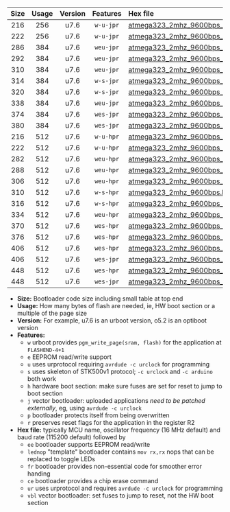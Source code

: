 |Size|Usage|Version|Features|Hex file|
|:-:|:-:|:-:|:-:|:--|
|216|256|u7.6|`w-u-jpr`|[atmega323_2mhz_9600bps_ur_vbl.hex](https://raw.githubusercontent.com/stefanrueger/urboot/main/bootloaders/atmega323/fcpu_2mhz/9600_bps/atmega323_2mhz_9600bps_ur_vbl.hex)|
|222|256|u7.6|`w-u-jpr`|[atmega323_2mhz_9600bps_lednop_ur_vbl.hex](https://raw.githubusercontent.com/stefanrueger/urboot/main/bootloaders/atmega323/fcpu_2mhz/9600_bps/atmega323_2mhz_9600bps_lednop_ur_vbl.hex)|
|286|384|u7.6|`weu-jpr`|[atmega323_2mhz_9600bps_ee_ur_vbl.hex](https://raw.githubusercontent.com/stefanrueger/urboot/main/bootloaders/atmega323/fcpu_2mhz/9600_bps/atmega323_2mhz_9600bps_ee_ur_vbl.hex)|
|292|384|u7.6|`weu-jpr`|[atmega323_2mhz_9600bps_ee_lednop_ur_vbl.hex](https://raw.githubusercontent.com/stefanrueger/urboot/main/bootloaders/atmega323/fcpu_2mhz/9600_bps/atmega323_2mhz_9600bps_ee_lednop_ur_vbl.hex)|
|310|384|u7.6|`weu-jpr`|[atmega323_2mhz_9600bps_ee_lednop_fr_ur_vbl.hex](https://raw.githubusercontent.com/stefanrueger/urboot/main/bootloaders/atmega323/fcpu_2mhz/9600_bps/atmega323_2mhz_9600bps_ee_lednop_fr_ur_vbl.hex)|
|314|384|u7.6|`w-s-jpr`|[atmega323_2mhz_9600bps_vbl.hex](https://raw.githubusercontent.com/stefanrueger/urboot/main/bootloaders/atmega323/fcpu_2mhz/9600_bps/atmega323_2mhz_9600bps_vbl.hex)|
|320|384|u7.6|`w-s-jpr`|[atmega323_2mhz_9600bps_lednop_vbl.hex](https://raw.githubusercontent.com/stefanrueger/urboot/main/bootloaders/atmega323/fcpu_2mhz/9600_bps/atmega323_2mhz_9600bps_lednop_vbl.hex)|
|338|384|u7.6|`weu-jpr`|[atmega323_2mhz_9600bps_ee_lednop_fr_ce_ur_vbl.hex](https://raw.githubusercontent.com/stefanrueger/urboot/main/bootloaders/atmega323/fcpu_2mhz/9600_bps/atmega323_2mhz_9600bps_ee_lednop_fr_ce_ur_vbl.hex)|
|374|384|u7.6|`wes-jpr`|[atmega323_2mhz_9600bps_ee_vbl.hex](https://raw.githubusercontent.com/stefanrueger/urboot/main/bootloaders/atmega323/fcpu_2mhz/9600_bps/atmega323_2mhz_9600bps_ee_vbl.hex)|
|380|384|u7.6|`wes-jpr`|[atmega323_2mhz_9600bps_ee_lednop_vbl.hex](https://raw.githubusercontent.com/stefanrueger/urboot/main/bootloaders/atmega323/fcpu_2mhz/9600_bps/atmega323_2mhz_9600bps_ee_lednop_vbl.hex)|
|216|512|u7.6|`w-u-hpr`|[atmega323_2mhz_9600bps_ur.hex](https://raw.githubusercontent.com/stefanrueger/urboot/main/bootloaders/atmega323/fcpu_2mhz/9600_bps/atmega323_2mhz_9600bps_ur.hex)|
|222|512|u7.6|`w-u-hpr`|[atmega323_2mhz_9600bps_lednop_ur.hex](https://raw.githubusercontent.com/stefanrueger/urboot/main/bootloaders/atmega323/fcpu_2mhz/9600_bps/atmega323_2mhz_9600bps_lednop_ur.hex)|
|282|512|u7.6|`weu-hpr`|[atmega323_2mhz_9600bps_ee_ur.hex](https://raw.githubusercontent.com/stefanrueger/urboot/main/bootloaders/atmega323/fcpu_2mhz/9600_bps/atmega323_2mhz_9600bps_ee_ur.hex)|
|288|512|u7.6|`weu-hpr`|[atmega323_2mhz_9600bps_ee_lednop_ur.hex](https://raw.githubusercontent.com/stefanrueger/urboot/main/bootloaders/atmega323/fcpu_2mhz/9600_bps/atmega323_2mhz_9600bps_ee_lednop_ur.hex)|
|306|512|u7.6|`weu-hpr`|[atmega323_2mhz_9600bps_ee_lednop_fr_ur.hex](https://raw.githubusercontent.com/stefanrueger/urboot/main/bootloaders/atmega323/fcpu_2mhz/9600_bps/atmega323_2mhz_9600bps_ee_lednop_fr_ur.hex)|
|310|512|u7.6|`w-s-hpr`|[atmega323_2mhz_9600bps.hex](https://raw.githubusercontent.com/stefanrueger/urboot/main/bootloaders/atmega323/fcpu_2mhz/9600_bps/atmega323_2mhz_9600bps.hex)|
|316|512|u7.6|`w-s-hpr`|[atmega323_2mhz_9600bps_lednop.hex](https://raw.githubusercontent.com/stefanrueger/urboot/main/bootloaders/atmega323/fcpu_2mhz/9600_bps/atmega323_2mhz_9600bps_lednop.hex)|
|334|512|u7.6|`weu-hpr`|[atmega323_2mhz_9600bps_ee_lednop_fr_ce_ur.hex](https://raw.githubusercontent.com/stefanrueger/urboot/main/bootloaders/atmega323/fcpu_2mhz/9600_bps/atmega323_2mhz_9600bps_ee_lednop_fr_ce_ur.hex)|
|370|512|u7.6|`wes-hpr`|[atmega323_2mhz_9600bps_ee.hex](https://raw.githubusercontent.com/stefanrueger/urboot/main/bootloaders/atmega323/fcpu_2mhz/9600_bps/atmega323_2mhz_9600bps_ee.hex)|
|376|512|u7.6|`wes-hpr`|[atmega323_2mhz_9600bps_ee_lednop.hex](https://raw.githubusercontent.com/stefanrueger/urboot/main/bootloaders/atmega323/fcpu_2mhz/9600_bps/atmega323_2mhz_9600bps_ee_lednop.hex)|
|406|512|u7.6|`wes-hpr`|[atmega323_2mhz_9600bps_ee_lednop_fr.hex](https://raw.githubusercontent.com/stefanrueger/urboot/main/bootloaders/atmega323/fcpu_2mhz/9600_bps/atmega323_2mhz_9600bps_ee_lednop_fr.hex)|
|406|512|u7.6|`wes-jpr`|[atmega323_2mhz_9600bps_ee_lednop_fr_vbl.hex](https://raw.githubusercontent.com/stefanrueger/urboot/main/bootloaders/atmega323/fcpu_2mhz/9600_bps/atmega323_2mhz_9600bps_ee_lednop_fr_vbl.hex)|
|448|512|u7.6|`wes-hpr`|[atmega323_2mhz_9600bps_ee_lednop_fr_ce.hex](https://raw.githubusercontent.com/stefanrueger/urboot/main/bootloaders/atmega323/fcpu_2mhz/9600_bps/atmega323_2mhz_9600bps_ee_lednop_fr_ce.hex)|
|448|512|u7.6|`wes-jpr`|[atmega323_2mhz_9600bps_ee_lednop_fr_ce_vbl.hex](https://raw.githubusercontent.com/stefanrueger/urboot/main/bootloaders/atmega323/fcpu_2mhz/9600_bps/atmega323_2mhz_9600bps_ee_lednop_fr_ce_vbl.hex)|

- **Size:** Bootloader code size including small table at top end
- **Usage:** How many bytes of flash are needed, ie, HW boot section or a multiple of the page size
- **Version:** For example, u7.6 is an urboot version, o5.2 is an optiboot version
- **Features:**
  + `w` urboot provides `pgm_write_page(sram, flash)` for the application at `FLASHEND-4+1`
  + `e` EEPROM read/write support
  + `u` uses urprotocol requiring `avrdude -c urclock` for programming
  + `s` uses skeleton of STK500v1 protocol; `-c urclock` and `-c arduino` both work
  + `h` hardware boot section: make sure fuses are set for reset to jump to boot section
  + `j` vector bootloader: uploaded applications *need to be patched externally*, eg, using `avrdude -c urclock`
  + `p` bootloader protects itself from being overwritten
  + `r` preserves reset flags for the application in the register R2
- **Hex file:** typically MCU name, oscillator frequency (16 MHz default) and baud rate (115200 default) followed by
  + `ee` bootloader supports EEPROM read/write
  + `lednop` "template" bootloader contains `mov rx,rx` nops that can be replaced to toggle LEDs
  + `fr` bootloader provides non-essential code for smoother error handing
  + `ce` bootloader provides a chip erase command
  + `ur` uses urprotocol and requires `avrdude -c urclock` for programming
  + `vbl` vector bootloader: set fuses to jump to reset, not the HW boot section
